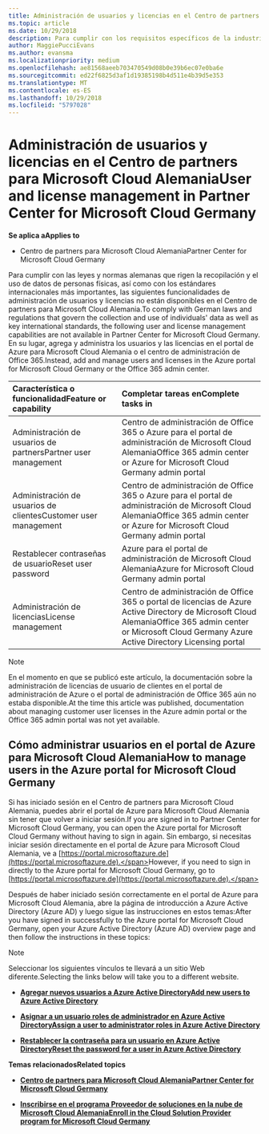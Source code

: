 ```yaml
---
title: Administración de usuarios y licencias en el Centro de partners para Microsoft Cloud Alemania | Centro de partners para Microsoft Cloud Alemania
ms.topic: article
ms.date: 10/29/2018
description: Para cumplir con los requisitos específicos de la industria, regionales y nacionales que rigen la recopilación y el uso de datos de personas físicas, en el Centro de partners de Microsoft Cloud Alemania no están disponibles las funcionalidades de administración de usuarios. En su lugar, agrega y administra los usuarios en el portal de Azure para Microsoft Cloud Alemania.
author: MaggiePucciEvans
ms.author: evansma
ms.localizationpriority: medium
ms.openlocfilehash: ae81568aeeb703470549d08b0e39b6ec07e0ba6e
ms.sourcegitcommit: ed22f6825d3af1d19385198b4d511e4b39d5e353
ms.translationtype: MT
ms.contentlocale: es-ES
ms.lasthandoff: 10/29/2018
ms.locfileid: "5797028"
---
```

# <a name="user-and-license-management-in-partner-center-for-microsoft-cloud-germany"></a><span data-ttu-id="5221d-104">Administración de usuarios y licencias en el Centro de partners para Microsoft Cloud Alemania</span><span class="sxs-lookup"><span data-stu-id="5221d-104">User and license management in Partner Center for Microsoft Cloud Germany</span></span>

**<span data-ttu-id="5221d-105">Se aplica a</span><span class="sxs-lookup"><span data-stu-id="5221d-105">Applies to</span></span>**

-  <span data-ttu-id="5221d-106">Centro de partners para Microsoft Cloud Alemania</span><span class="sxs-lookup"><span data-stu-id="5221d-106">Partner Center for Microsoft Cloud Germany</span></span>

<span data-ttu-id="5221d-107">Para cumplir con las leyes y normas alemanas que rigen la recopilación y el uso de datos de personas físicas, así como con los estándares internacionales más importantes, las siguientes funcionalidades de administración de usuarios y licencias no están disponibles en el Centro de partners para Microsoft Cloud Alemania.</span><span class="sxs-lookup"><span data-stu-id="5221d-107">To comply with German laws and regulations that govern the collection and use of individuals' data as well as key international standards, the following user and license management capabilities are not available in Partner Center for Microsoft Cloud Germany.</span></span> <span data-ttu-id="5221d-108">En su lugar, agrega y administra los usuarios y las licencias en el portal de Azure para Microsoft Cloud Alemania o el centro de administración de Office 365.</span><span class="sxs-lookup"><span data-stu-id="5221d-108">Instead, add and manage users and licenses in the Azure portal for Microsoft Cloud Germany or the Office 365 admin center.</span></span>

<span data-ttu-id="5221d-109">Característica o funcionalidad</span><span class="sxs-lookup"><span data-stu-id="5221d-109">Feature or capability</span></span> | <span data-ttu-id="5221d-110">Completar tareas en</span><span class="sxs-lookup"><span data-stu-id="5221d-110">Complete tasks in</span></span>
:--- | :---
<span data-ttu-id="5221d-111">Administración de usuarios de partners</span><span class="sxs-lookup"><span data-stu-id="5221d-111">Partner user management</span></span> | <span data-ttu-id="5221d-112">Centro de administración de Office 365 o Azure para el portal de administración de Microsoft Cloud Alemania</span><span class="sxs-lookup"><span data-stu-id="5221d-112">Office 365 admin center or Azure for Microsoft Cloud Germany admin portal</span></span>
<span data-ttu-id="5221d-113">Administración de usuarios de clientes</span><span class="sxs-lookup"><span data-stu-id="5221d-113">Customer user management</span></span> | <span data-ttu-id="5221d-114">Centro de administración de Office 365 o Azure para el portal de administración de Microsoft Cloud Alemania</span><span class="sxs-lookup"><span data-stu-id="5221d-114">Office 365 admin center or Azure for Microsoft Cloud Germany admin portal</span></span>
<span data-ttu-id="5221d-115">Restablecer contraseñas de usuario</span><span class="sxs-lookup"><span data-stu-id="5221d-115">Reset user password</span></span> | <span data-ttu-id="5221d-116">Azure para el portal de administración de Microsoft Cloud Alemania</span><span class="sxs-lookup"><span data-stu-id="5221d-116">Azure for Microsoft Cloud Germany admin portal</span></span>
<span data-ttu-id="5221d-117">Administración de licencias</span><span class="sxs-lookup"><span data-stu-id="5221d-117">License management</span></span> | <span data-ttu-id="5221d-118">Centro de administración de Office 365 o portal de licencias de Azure Active Directory de Microsoft Cloud Alemania</span><span class="sxs-lookup"><span data-stu-id="5221d-118">Office 365 admin center or Microsoft Cloud Germany Azure Active Directory Licensing portal</span></span>

> [!NOTE]  
> <span data-ttu-id="5221d-119">En el momento en que se publicó este artículo, la documentación sobre la administración de licencias de usuario de clientes en el portal de administración de Azure o el portal de administración de Office 365 aún no estaba disponible.</span><span class="sxs-lookup"><span data-stu-id="5221d-119">At the time this article was published, documentation about managing customer user licenses in the Azure admin portal or the Office 365 admin portal was not yet available.</span></span>

## <a name="how-to-manage-users-in-the-azure-portal-for-microsoft-cloud-germany"></a><span data-ttu-id="5221d-120">Cómo administrar usuarios en el portal de Azure para Microsoft Cloud Alemania</span><span class="sxs-lookup"><span data-stu-id="5221d-120">How to manage users in the Azure portal for Microsoft Cloud Germany</span></span> 

<span data-ttu-id="5221d-121">Si has iniciado sesión en el Centro de partners para Microsoft Cloud Alemania, puedes abrir el portal de Azure para Microsoft Cloud Alemania sin tener que volver a iniciar sesión.</span><span class="sxs-lookup"><span data-stu-id="5221d-121">If you are signed in to Partner Center for Microsoft Cloud Germany, you can open the Azure portal for Microsoft Cloud Germany without having to sign in again.</span></span> <span data-ttu-id="5221d-122">Sin embargo, si necesitas iniciar sesión directamente en el portal de Azure para Microsoft Cloud Alemania, ve a [https://portal.microsoftazure.de](https://portal.microsoftazure.de).</span><span class="sxs-lookup"><span data-stu-id="5221d-122">However, if you need to sign in directly to the Azure portal for Microsoft Cloud Germany, go to [https://portal.microsoftazure.de](https://portal.microsoftazure.de).</span></span> 

<span data-ttu-id="5221d-123">Después de haber iniciado sesión correctamente en el portal de Azure para Microsoft Cloud Alemania, abre la página de introducción a Azure Active Directory (Azure AD) y luego sigue las instrucciones en estos temas:</span><span class="sxs-lookup"><span data-stu-id="5221d-123">After you have signed in successfully to the Azure portal for Microsoft Cloud Germany, open your Azure Active Directory (Azure AD) overview page and then follow the instructions in these topics:</span></span>

> [!NOTE]  
> <span data-ttu-id="5221d-124">Seleccionar los siguientes vínculos te llevará a un sitio Web diferente.</span><span class="sxs-lookup"><span data-stu-id="5221d-124">Selecting the links below will take you to a different website.</span></span> 

-  [**<span data-ttu-id="5221d-125">Agregar nuevos usuarios a Azure Active Directory</span><span class="sxs-lookup"><span data-stu-id="5221d-125">Add new users to Azure Active Directory</span></span>**](https://docs.microsoft.com/azure/active-directory/active-directory-users-create-azure-portal)

-  [**<span data-ttu-id="5221d-126">Asignar a un usuario roles de administrador en Azure Active Directory</span><span class="sxs-lookup"><span data-stu-id="5221d-126">Assign a user to administrator roles in Azure Active Directory</span></span>**](https://docs.microsoft.com/azure/active-directory/active-directory-users-assign-role-azure-portal)

-  [**<span data-ttu-id="5221d-127">Restablecer la contraseña para un usuario en Azure Active Directory</span><span class="sxs-lookup"><span data-stu-id="5221d-127">Reset the password for a user in Azure Active Directory</span></span>**](https://docs.microsoft.com/azure/active-directory/active-directory-users-reset-password-azure-portal)

**<span data-ttu-id="5221d-128">Temas relacionados</span><span class="sxs-lookup"><span data-stu-id="5221d-128">Related topics</span></span>**

-  [**<span data-ttu-id="5221d-129">Centro de partners para Microsoft Cloud Alemania</span><span class="sxs-lookup"><span data-stu-id="5221d-129">Partner Center for Microsoft Cloud Germany</span></span>**](partner-center-for-microsoft-cloud-germany.md)

-  [**<span data-ttu-id="5221d-130">Inscribirse en el programa Proveedor de soluciones en la nube de Microsoft Cloud Alemania</span><span class="sxs-lookup"><span data-stu-id="5221d-130">Enroll in the Cloud Solution Provider program for Microsoft Cloud Germany</span></span>**](enroll-in-csp-for-microsoft-cloud-germany.md)
